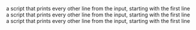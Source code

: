 a script that prints every other line from the input, starting with the first line
a script that prints every other line from the input, starting with the first line
a script that prints every other line from the input, starting with the first line
